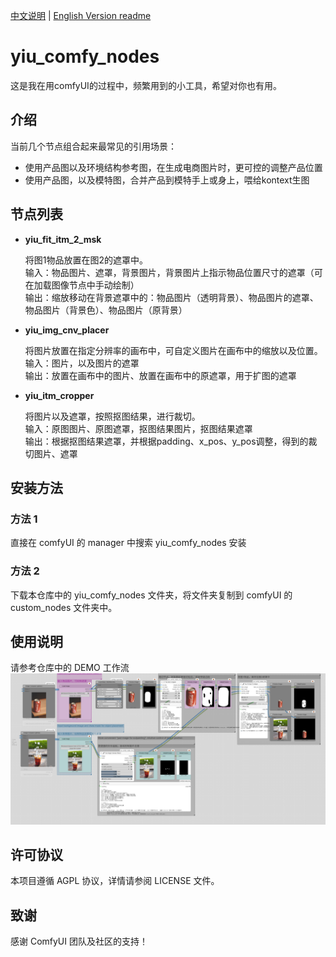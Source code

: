 [中文说明](https://github.com/leizingyiu/yiu_comfy_nodes/blob/main/README.md) | [English Version readme](https://github.com/leizingyiu/yiu_comfy_nodes/blob/main/README_en.md)


# yiu_comfy_nodes

这是我在用comfyUI的过程中，频繁用到的小工具，希望对你也有用。

## 介绍

当前几个节点组合起来最常见的引用场景：
- 使用产品图以及环境结构参考图，在生成电商图片时，更可控的调整产品位置
- 使用产品图，以及模特图，合并产品到模特手上或身上，喂给kontext生图

## 节点列表

- **yiu_fit_itm_2_msk**

    将图1物品放置在图2的遮罩中。<BR>
    输入：物品图片、遮罩，背景图片，背景图片上指示物品位置尺寸的遮罩（可在加载图像节点中手动绘制）<BR>
    输出：缩放移动在背景遮罩中的：物品图片（透明背景）、物品图片的遮罩、物品图片（背景色）、物品图片（原背景）


- **yiu_img_cnv_placer**

    将图片放置在指定分辨率的画布中，可自定义图片在画布中的缩放以及位置。<BR>
    输入：图片，以及图片的遮罩<BR>
    输出：放置在画布中的图片、放置在画布中的原遮罩，用于扩图的遮罩

- **yiu_itm_cropper**

    将图片以及遮罩，按照抠图结果，进行裁切。<BR>
    输入：原图图片、原图遮罩，抠图结果图片，抠图结果遮罩<BR>
    输出：根据抠图结果遮罩，并根据padding、x_pos、y_pos调整，得到的裁切图片、遮罩

## 安装方法

### 方法 1 

直接在 comfyUI 的 manager 中搜索 yiu_comfy_nodes 安装

### 方法 2

下载本仓库中的 yiu_comfy_nodes 文件夹，将文件夹复制到 comfyUI 的 custom_nodes 文件夹中。

## 使用说明

请参考仓库中的 DEMO 工作流
![yiu_comfy_nodes_demo](https://raw.githubusercontent.com/leizingyiu/yiu_comfy_nodes/refs/heads/main/yiu_demo_workflow.png "这是一个 Demo 工作流图")


## 许可协议

本项目遵循 AGPL 协议，详情请参阅 LICENSE 文件。

## 致谢

感谢 ComfyUI 团队及社区的支持！
